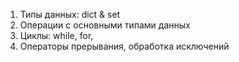 1. Типы данных: dict & set
2. Операции с основными типами данных
3. Циклы: while, for,
4. Операторы прерывания, обработка исключений